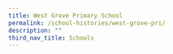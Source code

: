 ```yaml
---
title: West Grove Primary School
permalink: /school-histories/west-grove-pri/
description: ""
third_nav_title: Schools
---
```



